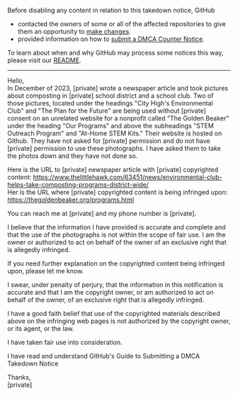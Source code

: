 Before disabling any content in relation to this takedown notice, GitHub
- contacted the owners of some or all of the affected repositories to give them an opportunity to [make changes](https://docs.github.com/en/github/site-policy/dmca-takedown-policy#a-how-does-this-actually-work).
- provided information on how to [submit a DMCA Counter Notice](https://docs.github.com/en/articles/guide-to-submitting-a-dmca-counter-notice).

To learn about when and why GitHub may process some notices this way, please visit our [README](https://github.com/github/dmca/blob/master/README.md#anatomy-of-a-takedown-notice).

---

Hello,  
In December of 2023, [private] wrote a newspaper article and took pictures about composting in [private] school district and a school club. Two of those pictures, located under the headings "City High's Environmental Club" and "The Plan for the Future" are being used without [private] consent on an unrelated website for a nonprofit called "The Golden Beaker" under the heading "Our Programs" and above the subheadings "STEM Outreach Program" and "At-Home STEM Kits." Their website is hosted on Github. They have not asked for [private] permission and do not have [private] permission to use these photographs. I have asked them to take the photos down and they have not done so.

Here is the URL to [private] newspaper article with [private] copyrighted content: https://www.thelittlehawk.com/63451/news/environmental-club-helps-take-composting-programs-district-wide/  
Her is the URL where [private] copyrighted content is being infringed upon: https://thegoldenbeaker.org/programs.html

You can reach me at [private] and my phone number is [private].

I believe that the information I have provided is accurate and complete and that the use of the photographs is not within the scope of fair use. I am the owner or authorized to act on behalf of the owner of an exclusive right that is allegedly infringed.

If you need further explanation on the copyrighted content being infringed upon, please let me know.

I swear, under penalty of perjury, that the information in this notification is accurate and that I am the copyright owner, or am authorized to act on behalf of the owner, of an exclusive right that is allegedly infringed.

I have a good faith belief that use of the copyrighted materials described above on the infringing web pages is not authorized by the copyright owner, or its agent, or the law.
 
I have taken fair use into consideration.
 
I have read and understand GitHub's Guide to Submitting a DMCA Takedown Notice


Thanks,  
[private]